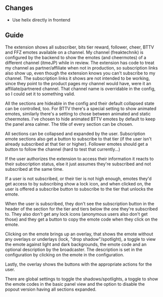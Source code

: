 ## Changes

- Use helix directly in frontend

## Guide

The extension shows all subscriber, bits tier reward, follower, cheer, BTTV and FFZ emotes available on a channel. My channel (freaktechnik) is configured by the backend to show the emotes (and cheermotes) of a different channel (itmeJP) while in review. The extension has code to treat my channel as partner/affiliate when not in production, so subscription links also show up, even though the extension knows you can't subscribe to my channel. The subscription links it shows are not intended to be working, since they point to the product pages my channel would have, were it an affiliate/partnered channel. That channel name is overridable in the config, so I could set it to something valid.

All the sections are hideable in the config and their default collapsed state can be controlled, too. For BTTV there's a special setting to show animated emotes, similarly there's a setting to chose between animated and static cheermotes. I've chosen to hide animated BTTV emotes by default to keep the panel area calmer. The title of every section can be chosen.

All sections can be collapsed and expanded by the user. Subscription emote sections also get a button to subscribe to that tier (if the user isn't already subscribed at that tier or higher). Follower emotes should get a button to follow the channel (hard to test that currently...)

If the user authorizes the extension to access their information it reacts to their subscription status, else it just assumes they're subscribed and not subscribed at the same time.

If a user is not subscribed, or their tier is not high enough, emotes they'd get access to by subscribing show a lock icon, and when clicked on, the user is offered a subscribe button to subscribe to the tier that unlocks the emote.

When the user is subscribed, they don't see the subscription button in the header of the section for the tier and tiers below the one they're subscribed to. They also don't get any lock icons (anonymous users also don't get those) and they get a button to copy the emote code when they click on the emote.

Clicking on the emote brings up an overlay, that shows the emote without any overlays or underlays (lock, "drop shadow"/spotlight), a toggle to view the emote against light and dark backgrounds, the emote code and an optional description by the broadcaster. The description is set in the configuration by clicking on the emote in the configuration.

Lastly, the overlay shows the buttons with the appropriate actions for the user.

There are global settings to toggle the shadows/spotlights, a toggle to show the emote codes in the basic panel view and the option to disable the popout version having all sections expanded.
